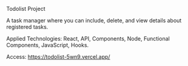 
Todolist Project

A task manager where you can include, delete, and view details about registered tasks.

Applied Technologies: React, API, Components, Node, Functional Components, JavaScript, Hooks.

Access: https://todolist-5wn9.vercel.app/
